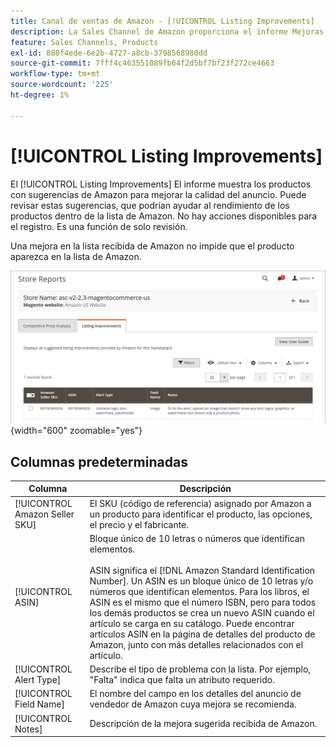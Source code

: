 ```yaml
---
title: Canal de ventas de Amazon - [!UICONTROL Listing Improvements]
description: La Sales Channel de Amazon proporciona el informe Mejoras de anuncios para ofrecerle sugerencias para mejorar la calidad de los anuncios de Amazon.
feature: Sales Channels, Products
exl-id: 880f4ede-6e2b-4727-a8cb-3798568980dd
source-git-commit: 7fff4c463551089fb64f2d5bf7bf23f272ce4663
workflow-type: tm+mt
source-wordcount: '225'
ht-degree: 1%

---
```


# [!UICONTROL Listing Improvements]

El [!UICONTROL Listing Improvements] El informe muestra los productos con sugerencias de Amazon para mejorar la calidad del anuncio. Puede revisar estas sugerencias, que podrían ayudar al rendimiento de los productos dentro de la lista de Amazon. No hay acciones disponibles para el registro. Es una función de solo revisión.

Una mejora en la lista recibida de Amazon no impide que el producto aparezca en la lista de Amazon.

![Mejoras de anuncios](assets/amazon-listing-improvements.png){width="600" zoomable="yes"}

## Columnas predeterminadas

| Columna | Descripción |
|--------------------------------|------------------------------------------------------------------------------------------------------------------------------------------------------------------------------------------------------------------------------------------------------------------------------------------------------------------------------------------------------------------------------------------------------------------------------------------------------------------------------------------|
| [!UICONTROL Amazon Seller SKU] | El SKU (código de referencia) asignado por Amazon a un producto para identificar el producto, las opciones, el precio y el fabricante. |
| [!UICONTROL ASIN] | Bloque único de 10 letras o números que identifican elementos.<br><br>ASIN significa el [!DNL Amazon Standard Identification Number]. Un ASIN es un bloque único de 10 letras y/o números que identifican elementos. Para los libros, el ASIN es el mismo que el número ISBN, pero para todos los demás productos se crea un nuevo ASIN cuando el artículo se carga en su catálogo. Puede encontrar artículos ASIN en la página de detalles del producto de Amazon, junto con más detalles relacionados con el artículo. |
| [!UICONTROL Alert Type] | Describe el tipo de problema con la lista. Por ejemplo, &quot;Falta&quot; indica que falta un atributo requerido. |
| [!UICONTROL Field Name] | El nombre del campo en los detalles del anuncio de vendedor de Amazon cuya mejora se recomienda. |
| [!UICONTROL Notes] | Descripción de la mejora sugerida recibida de Amazon. |

